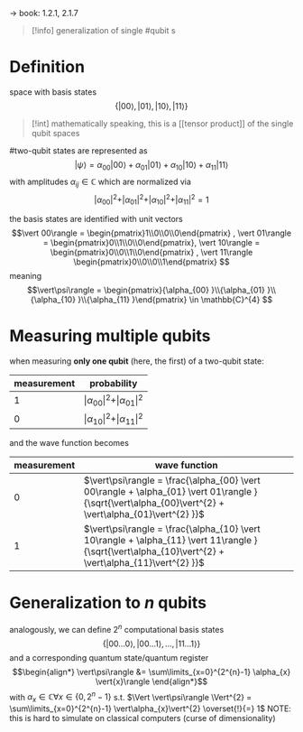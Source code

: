 -> book: 1.2.1, 2.1.7

>[!info] generalization of single #qubit s

# Definition

space with basis states $$\{\vert 00\rangle , \vert 01\rangle , \vert 10\rangle, \vert 11\rangle \}$$
>[!int] mathematically speaking, this is a [[tensor product]] of the single qubit spaces

#two-qubit states are represented as $$\vert\psi\rangle = \alpha_{00} \vert 00\rangle + \alpha_{01} \vert 01\rangle + \alpha_{10} \vert 10\rangle + \alpha_{11} \vert 11\rangle $$with amplitudes $\alpha_{ij} \in \mathbb{C}$ which are normalized via $$\vert\alpha_{00}\vert^{2} + \vert\alpha_{01}\vert^{2} + \vert\alpha_{10}\vert^{2} + \vert\alpha_{11}\vert^{2} = 1$$

the basis states are identified with unit vectors $$\vert 00\rangle = \begin{pmatrix}1\\0\\0\\0\end{pmatrix} , \vert 01\rangle = \begin{pmatrix}0\\1\\0\\0\end{pmatrix}, \vert 10\rangle = \begin{pmatrix}0\\0\\1\\0\end{pmatrix} , \vert 11\rangle \begin{pmatrix}0\\0\\0\\1\end{pmatrix} $$meaning $$\vert\psi\rangle = \begin{pmatrix}{\alpha_{00} }\\{\alpha_{01} }\\{\alpha_{10} }\\{\alpha_{11} }\end{pmatrix} \in \mathbb{C}^{4}  $$
# Measuring multiple qubits

when measuring **only one qubit** (here, the first) of a two-qubit state:

| measurement | probability                                             |
| ----------- | ------------------------------------------------------- |
| 1           | $\vert\alpha_{00}\vert^{2} + \vert\alpha_{01}\vert^{2}$ |
| 0           | $\vert\alpha_{10}\vert^{2} +\vert\alpha_{11}\vert^{2}$  |
and the wave function becomes

| measurement | wave function                                                                                                                                          |
| ----------- | ------------------------------------------------------------------------------------------------------------------------------------------------------ |
| 0           | $\vert\psi\rangle  = \frac{\alpha_{00} \vert 00\rangle + \alpha_{01} \vert 01\rangle }{\sqrt{\vert\alpha_{00}\vert^{2} + \vert\alpha_{01}\vert^{2} }}$ |
| 1           | $\vert\psi\rangle  = \frac{\alpha_{10} \vert 10\rangle + \alpha_{11} \vert 11\rangle }{\sqrt{\vert\alpha_{10}\vert^{2} + \vert\alpha_{11}\vert^{2} }}$ |
# Generalization to $n$ qubits

analogously, we can define $2^n$ computational basis states $$\{\vert 00\dots0\rangle, \vert 00\dots1\rangle , \dots, \vert 11\dots1\rangle \}$$and a corresponding quantum state/quantum register $$\begin{align*}
\vert\psi\rangle &= \sum\limits_{x=0}^{2^{n}-1} \alpha_{x} \vert{x}\rangle 
\end{align*}$$with $\alpha_{x} \in \mathbb{C} \forall x \in \{0, 2^{n}-1\}$ s.t. $\Vert \vert\psi\rangle \Vert^{2} = \sum\limits_{x=0}^{2^{n}-1} \vert\alpha_{x}\vert^{2} \overset{!}{=} 1$ 
NOTE: this is hard to simulate on classical computers (curse of dimensionality)